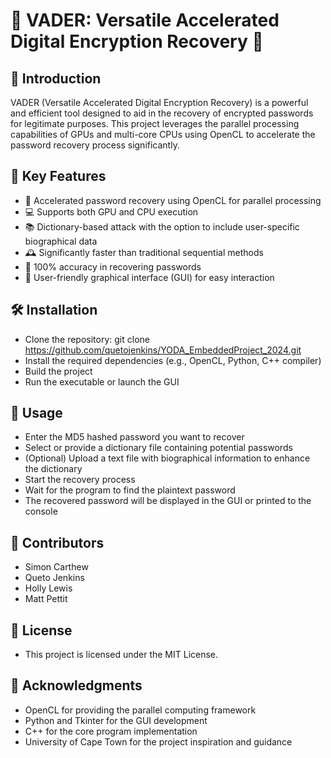 # 🔐 VADER: Versatile Accelerated Digital Encryption Recovery 🚀

## 📖 Introduction
VADER (Versatile Accelerated Digital Encryption Recovery) is a powerful and efficient tool designed to aid in the recovery of encrypted passwords for legitimate purposes. This project leverages the parallel processing capabilities of GPUs and multi-core CPUs using OpenCL to accelerate the password recovery process significantly.

## 🔑 Key Features
- 🚀 Accelerated password recovery using OpenCL for parallel processing
- 💻 Supports both GPU and CPU execution
- 📚 Dictionary-based attack with the option to include user-specific biographical data
- 🕰️ Significantly faster than traditional sequential methods
- 💯 100% accuracy in recovering passwords
- 👥 User-friendly graphical interface (GUI) for easy interaction

## 🛠️ Installation
- Clone the repository: git clone https://github.com/quetojenkins/YODA_EmbeddedProject_2024.git
- Install the required dependencies (e.g., OpenCL, Python, C++ compiler)
- Build the project
- Run the executable or launch the GUI

## 🚀 Usage
- Enter the MD5 hashed password you want to recover
- Select or provide a dictionary file containing potential passwords
- (Optional) Upload a text file with biographical information to enhance the dictionary
- Start the recovery process
- Wait for the program to find the plaintext password
- The recovered password will be displayed in the GUI or printed to the console

## 🤝 Contributors
- Simon Carthew
- Queto Jenkins
- Holly Lewis
- Matt Pettit

## 📄 License
- This project is licensed under the MIT License.
  
## 🙏 Acknowledgments
- OpenCL for providing the parallel computing framework
- Python and Tkinter for the GUI development
- C++ for the core program implementation
- University of Cape Town for the project inspiration and guidance

